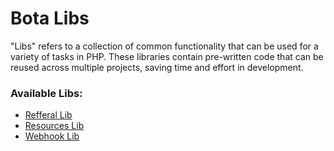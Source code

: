 # Bota Libs

"Libs" refers to a collection of common functionality that can be used for a variety of tasks in PHP. These libraries contain pre-written code that can be reused across multiple projects, saving time and effort in development.

### Available Libs:

   * [Refferal Lib](referrallib.md)
   * [Resources Lib](resourceslib.md)
   * [Webhook Lib](webhooklib.md)
